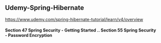 ## Udemy-Spring-Hibernate
https://www.udemy.com/spring-hibernate-tutorial/learn/v4/overview

#### Section 47 Spring Security - Getting Started .. Section 55 Spring Security - Password Encryption
